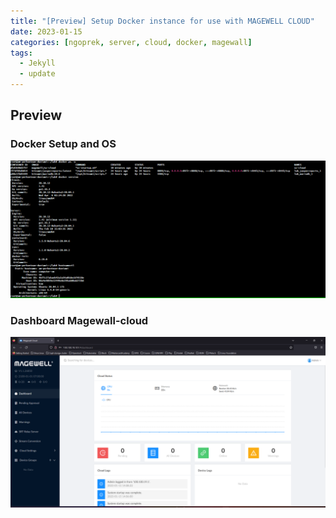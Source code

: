 ```yaml
---
title: "[Preview] Setup Docker instance for use with MAGEWELL CLOUD"
date: 2023-01-15
categories: [ngoprek, server, cloud, docker, magewall]
tags:
  - Jekyll
  - update
---
```


## Preview 

### Docker Setup and OS
![Dashboard1](https://raw.githubusercontent.com/ammarun11/ammarun11.github.io/master/static/img/_posts/2magewall.png)

### Dashboard Magewall-cloud
![Dashboard2](https://raw.githubusercontent.com/ammarun11/ammarun11.github.io/master/static/img/_posts/1magewall.png)